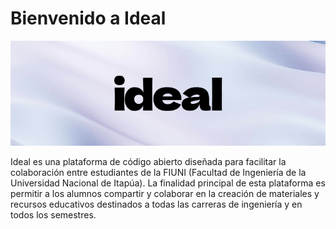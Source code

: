 # Bienvenido a Ideal

![Imagen de bienvenida a la comunidad de Ideal](https://github.com/IdealProject/.github/blob/main/profile/ideal-cover.png?raw=true)

Ideal es una plataforma de código abierto diseñada para facilitar la colaboración entre estudiantes de la FIUNI (Facultad de Ingeniería de la Universidad Nacional de Itapúa). La finalidad principal de esta plataforma es permitir a los alumnos compartir y colaborar en la creación de materiales y recursos educativos destinados a todas las carreras de ingeniería y en todos los semestres.

